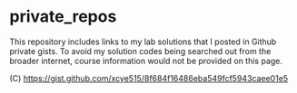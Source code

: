 # private_repos
This repository includes links to my lab solutions that I posted in Github private gists. To avoid my solution codes being searched out from the broader internet, course information would not be provided on this page.

(C) https://gist.github.com/xcye515/8f684f16486eba549fcf5943caee01e5
